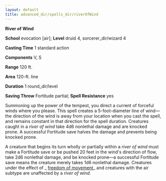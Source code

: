 ```yaml
---
layout: default
title: advanced_dir/spells_dir/riverOfWind
---
```

 **River of Wind**

**School** evocation [air]; **Level** druid 4, sorcerer_dir/wizard 4

**Casting Time** 1 standard action

**Components** V, S

**Range** 120 ft.

**Area** 120-ft. line

**Duration** 1 round_dir/level

**Saving Throw** Fortitude partial; **Spell Resistance** yes

Summoning up the power of the tempest, you direct a current of forceful winds where you please. This spell creates a 5-foot-diameter line of wind—the direction of the wind is away from your location when you cast the spell, and remains constant in that direction for the spell duration. Creatures caught in a _river of wind_ take 4d6 nonlethal damage and are knocked prone. A successful Fortitude save halves the damage and prevents being knocked prone.

A creature that begins its turn wholly or partially within a _river of wind_ must make a Fortitude save or be pushed 20 feet in the wind's direction of flow, take 2d6 nonlethal damage, and be knocked prone—a successful Fortitude save means the creature merely takes 1d6 nonlethal damage. Creatures under the effect of _ [freedom of movement](../../../spells_dir/freedomOfMovement#_freedom-of-movement)_ and creatures with the air subtype are unaffected by a _river of wind_.

